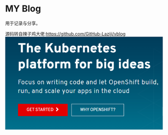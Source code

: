 # MY Blog

用于记录与分享。

源码转自辣子鸡大佬:https://github.com/GitHub-Laziji/vblog
![oo](https://github.com/nado0/nado0.github.io/blob/master/static/img/O1.PNG)

